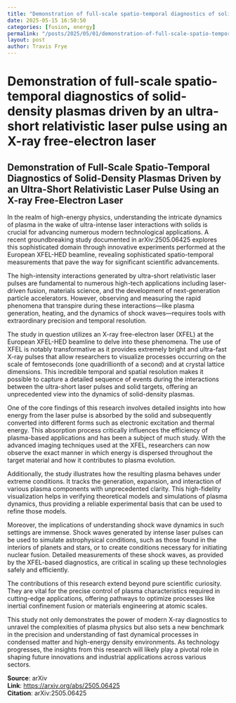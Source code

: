 ```yaml
---
title: "Demonstration of full-scale spatio-temporal diagnostics of solid-density plasmas driven by an ultra-short relativistic laser pulse using an X-ray free-electron laser"
date: 2025-05-15 16:50:50
categories: [fusion, energy]
permalink: "/posts/2025/05/01/demonstration-of-full-scale-spatio-temporal-diagnostics-of-solid-density-plasmas-driven-by-an-ultra-short-relativistic-laser-pulse-using-an-x-ray-free-electron-laser/"
layout: post
author: Travis Frye
---
```


# Demonstration of full-scale spatio-temporal diagnostics of solid-density plasmas driven by an ultra-short relativistic laser pulse using an X-ray free-electron laser

## Demonstration of Full-Scale Spatio-Temporal Diagnostics of Solid-Density Plasmas Driven by an Ultra-Short Relativistic Laser Pulse Using an X-ray Free-Electron Laser

In the realm of high-energy physics, understanding the intricate dynamics of plasma in the wake of ultra-intense laser interactions with solids is crucial for advancing numerous modern technological applications. A recent groundbreaking study documented in arXiv:2505.06425 explores this sophisticated domain through innovative experiments performed at the European XFEL-HED beamline, revealing sophisticated spatio-temporal measurements that pave the way for significant scientific advancements.

The high-intensity interactions generated by ultra-short relativistic laser pulses are fundamental to numerous high-tech applications including laser-driven fusion, materials science, and the development of next-generation particle accelerators. However, observing and measuring the rapid phenomena that transpire during these interactions—like plasma generation, heating, and the dynamics of shock waves—requires tools with extraordinary precision and temporal resolution.

The study in question utilizes an X-ray free-electron laser (XFEL) at the European XFEL-HED beamline to delve into these phenomena. The use of XFEL is notably transformative as it provides extremely bright and ultra-fast X-ray pulses that allow researchers to visualize processes occurring on the scale of femtoseconds (one quadrillionth of a second) and at crystal lattice dimensions. This incredible temporal and spatial resolution makes it possible to capture a detailed sequence of events during the interactions between the ultra-short laser pulses and solid targets, offering an unprecedented view into the dynamics of solid-density plasmas.

One of the core findings of this research involves detailed insights into how energy from the laser pulse is absorbed by the solid and subsequently converted into different forms such as electronic excitation and thermal energy. This absorption process critically influences the efficiency of plasma-based applications and has been a subject of much study. With the advanced imaging techniques used at the XFEL, researchers can now observe the exact manner in which energy is dispersed throughout the target material and how it contributes to plasma evolution.

Additionally, the study illustrates how the resulting plasma behaves under extreme conditions. It tracks the generation, expansion, and interaction of various plasma components with unprecedented clarity. This high-fidelity visualization helps in verifying theoretical models and simulations of plasma dynamics, thus providing a reliable experimental basis that can be used to refine those models.

Moreover, the implications of understanding shock wave dynamics in such settings are immense. Shock waves generated by intense laser pulses can be used to simulate astrophysical conditions, such as those found in the interiors of planets and stars, or to create conditions necessary for initiating nuclear fusion. Detailed measurements of these shock waves, as provided by the XFEL-based diagnostics, are critical in scaling up these technologies safely and efficiently.

The contributions of this research extend beyond pure scientific curiosity. They are vital for the precise control of plasma characteristics required in cutting-edge applications, offering pathways to optimize processes like inertial confinement fusion or materials engineering at atomic scales.

This study not only demonstrates the power of modern X-ray diagnostics to unravel the complexities of plasma physics but also sets a new benchmark in the precision and understanding of fast dynamical processes in condensed matter and high-energy density environments. As technology progresses, the insights from this research will likely play a pivotal role in shaping future innovations and industrial applications across various sectors.

**Source**: arXiv  
**Link**: https://arxiv.org/abs/2505.06425  
**Citation**: arXiv:2505.06425
